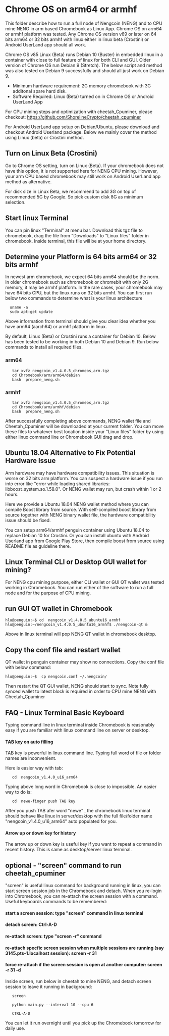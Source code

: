 # Chrome OS on arm64 or armhf

This folder describe how to run a full node of Nengcoin (NENG) and to CPU mine NENG in arm based Chromebook as Linux App.  Chrome OS on arm64 or armhf platform was tested. Any Chrome OS version v69 or later on 64 bits arm64 or 32 bits armhf  with linux either in linux beta (Crostini) or Android UserLand app should all work. 

Chrome OS v85 Linux (Beta) runs Debian 10 (Buster) in embedded linux in a container with close to full feature of linux for both CLI and GUI. 
Older version of Chrome OS run Debian 9 (Stretch). The below script and method was also tested on Debian 9 successfully and should all just work on Debian 9.
   

- Minimum hardware requirement: 2G memory chromebook with 3G additonal spare hard disk. 
- Software Required: Linux (Beta) turned on in Chrome OS or Android UserLand App

For CPU mining steps and optimization with cheetah_Cpuminer, please checkout: 
https://github.com/ShorelineCrypto/cheetah_cpuminer

For Android UserLand app setup on Debian/Ubuntu, please download and checkout Android Userland package. Below we mainly cover the method using Linux (beta) or Crostini method. 

## Turn on Linux Beta (Crostini)
Go to Chrome OS setting, turn on Linux (Beta).  If your chromebook does not have this option, it is not supported here for NENG CPU mining. However, your arm CPU based chromebook may still work on Android UserLand app method as alternative. 

For disk size in Linux Beta, we recommend to add 3G on top of recommended 5G by Google. So pick custom disk 8G as minimum selection.

## Start linux Terminal

You can pin linux "Terminal" at menu bar. Download this tgz file to chromebook, drag the file from "Downloads" to "Linux files" folder in chromebook. 
Inside terminal, this file will be at your home directory.  

## Determine your Platform is 64 bits arm64 or 32 bits armhf

In newest arm chromebook, we expect 64 bits arm64 should be the norm. In older chromebook such as chromebook or chromebit with only 2G memory, it may be armhf platform. 
In the rare cases, your chromebook may have 64 bits CPU, but the linux runs on 32 bits armhf.  You can first run below two commands to determine what is your linux architecture
```
  uname -a
  sudo apt-get update
```
Above information from terminal should give you clear idea whether you have arm64 (aarch64) or armhf platform in linux. 

By default, Linux (Beta) or Crostini runs a container for Debian 10. Below has been tested to be working in both Debian 10 and Debian 9.  Run below commands to install all required files. 

### arm64

```
   tar xvfz nengcoin_v1.4.0.5_chromeos_arm.tgz
   cd Chromebook/arm/arm64/debian
   bash  prepare_neng.sh
```
### armhf
```
   tar xvfz nengcoin_v1.4.0.5_chromeos_arm.tgz
   cd Chromebook/arm/armhf/debian
   bash  prepare_neng.sh
```

After successfully completing above commands, NENG wallet file and Cheetah_Cpuminer will be downloaded at your current folder. You can move these files to whatever best location inside your "Linux files" folder by using either linux command line or Chromebook GUI drag and drop. 

## Ubuntu 18.04 Alternative to Fix Potential Hardware Issue

Arm hardware may have hardware compatibility issues. This situation is worse on 32 bits arm platform. You can suspect a hardware issue if you run into error like "error while loading shared libraries: libboost_system.so.1.58.0".  Or NENG wallet may run, but crash within 1 or 2 hours.  

Here we provide a Ubuntu 18.04 NENG wallet method where you can compile Boost library from source. With self-compiled boost library from source together with NENG binary wallet file, the hardware compatibility issue should be fixed. 

You can setup arm64/armhf penguin container using Ubuntu 18.04 to replace Debian 10 for Crostini. Or you can install ubuntu with Android Userland app from Google Play Store, then compile boost from source using README file as guideline there. 

## Linux Terminal CLI or Desktop GUI wallet for mining? 

For NENG cpu mining purpose, either CLI wallet or GUI QT wallet was tested working in Chromebook.  You can run either of the software
to run a full node and for the purpose of CPU mining. 

## run GUI QT wallet in Chromebook

 ```
 hlu@penguin:~$ cd  nengcoin_v1.4.0.5_ubuntu16_armhf
 hlu@penguin:~/nengcoin_v1.4.0.5_ubuntu16_armhf$ ./nengcoin-qt &
```

Above in linux terminal will pop NENG QT wallet in chromebook desktop.

## Copy the conf file and restart wallet
 QT wallet in penguin container may show no connections.  Copy the conf file with below command:

```
hlu@penguin:~$  cp nengcoin.conf ~/.nengcoin/
```

 Then restart the QT GUI wallet, NENG should start to sync. Note fully synced wallet to latest block is required in order to CPU mine NENG with Cheetah_Cpuminer



## FAQ - Linux Terminal Basic Keyboard

Typing command line in linux terminal inside Chromebook is reasonably easy if you are familiar with linux command line on server or desktop. 

#### TAB key on auto filling
TAB key is powerful in linux command line.  Typing full word of file or folder names are inconvenient. 

Here is easier way with tab:
```
   cd  nengcoin_v1.4.0_u16_arm64

```
  Typing above long word in Chromebook is close to impossible. An easier way to do is:

```
   cd  newe-finger push TAB key
```
After you push TAB afer word "newe" , the chromebook linux terminal should behave like linux in server/desktop with the full file/folder name "nengcoin_v1.4.0_u16_arm64" auto populated for you. 

#### Arrow up or down key for history

The arrow up or down key is useful key if you want to repeat a command in recent history.  This is same as desktop/server linux terminal. 


## optional - "screen" command to run cheetah_cpuminer

"screen" is useful linux command for background running in linux, you can start screen session job in the Chromebook and detach. 
When you re-login into Chromebook, you can re-attach the screen session with a command.  Useful keyboards commands to be remembered:
####  start a screen session: type "screen" command in linux terminal
####  detach screen: Ctrl-A-D
####  re-attach screen: type "screen -r" command
####  re-attach specfic screen session when multiple sessions are running (say 3145.pts-1.localhost session):  screen -r 31
#### force re-attach if the screen session is open at another computer: screen -r 31 -d

  Inside screen, run below in cheetah to mine NENG, and detach screen session to leave it running in background:
```
   screen

   python main.py --interval 10 --cpu 6

   CTRL-A-D

```

You can let it run overnight until you pick up the Chromebook tomorrow for daily use. 


